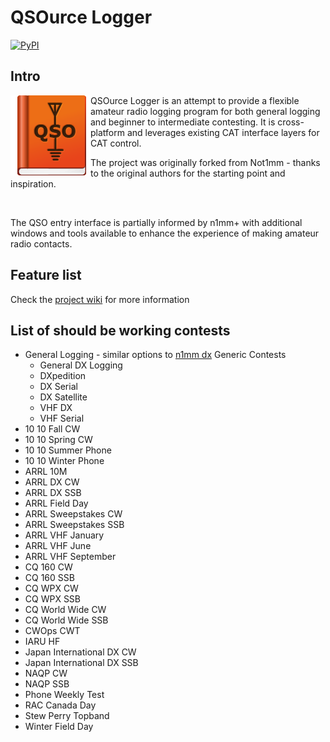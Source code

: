 # QSOurce Logger

[![PyPI](https://img.shields.io/pypi/v/qsource-logger)](https://pypi.org/project/qsource-logger/)

## Intro

<img align="left" src="qsourcelogger/data/qsource-128.png"> QSOurce Logger is an attempt to provide a flexible amateur 
radio logging program for both general logging
and beginner to intermediate contesting. It is cross-platform and leverages existing CAT interface layers
for CAT control.

The project was originally forked from Not1mm - thanks to the original authors for the starting point and inspiration.
<p>
  &nbsp;
<p>


The QSO entry interface is partially informed by n1mm+ with additional windows and tools available to enhance the experience
of making amateur radio contacts.

## Feature list

Check the [project wiki](https://github.com/kyleboyle/qsource-logger/wiki) for more information

## List of should be working contests

- General Logging - similar options to [n1mm dx](https://n1mmwp.hamdocs.com/manual-supported/contests-setup/setup-dx-contests/) Generic Contests
  - General DX Logging
  - DXpedition
  - DX Serial
  - DX Satellite
  - VHF DX
  - VHF Serial
- 10 10 Fall CW
- 10 10 Spring CW
- 10 10 Summer Phone
- 10 10 Winter Phone
- ARRL 10M
- ARRL DX CW
- ARRL DX SSB
- ARRL Field Day
- ARRL Sweepstakes CW
- ARRL Sweepstakes SSB
- ARRL VHF January
- ARRL VHF June
- ARRL VHF September
- CQ 160 CW
- CQ 160 SSB
- CQ WPX CW
- CQ WPX SSB
- CQ World Wide CW
- CQ World Wide SSB
- CWOps CWT
- IARU HF
- Japan International DX CW
- Japan International DX SSB
- NAQP CW
- NAQP SSB
- Phone Weekly Test
- RAC Canada Day
- Stew Perry Topband
- Winter Field Day

